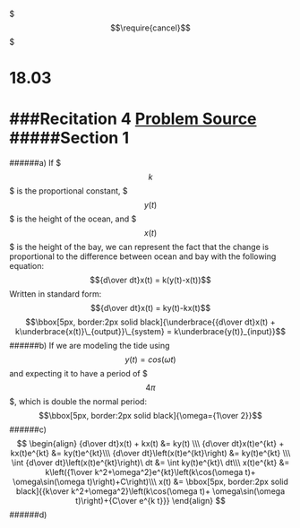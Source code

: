 $$$\require{cancel}$$$

# 18.03
###Recitation 4
[Problem Source](https://ocw.mit.edu/courses/mathematics/18-03-differential-equations-spring-2010/recitations/MIT18_03S10_rec_04.pdf)
#####Section 1
===
######a)
If $$$k$$$ is the proportional constant, $$$y(t)$$$ is the height of the ocean, and $$$x(t)$$$ is the height of the bay, we can represent the fact that the change is proportional to the difference between ocean and bay with the following equation:
$${d\over dt}x(t) = k(y(t)-x(t))$$
Written in standard form:
$${d\over dt}x(t) = ky(t)-kx(t)$$
$$\bbox[5px, border:2px solid black]{\underbrace{{d\over dt}x(t) + k\underbrace{x(t)}\_{output}}\_{system} = k\underbrace{y(t)}_{input}}$$
######b)
If we are modeling the tide using 
$$y(t) = cos(\omega t)$$
and expecting it to have a period of $$$4\pi$$$, which is double the normal period:
$$\bbox[5px, border:2px solid black]{\omega={1\over 2}}$$
######c)
$$
\begin{align}
{d\over dt}x(t) + kx(t) &= ky(t) \\\
{d\over dt}x(t)e^{kt} + kx(t)e^{kt} &= ky(t)e^{kt}\\\
{d\over dt}\left(x(t)e^{kt}\right) &= ky(t)e^{kt} \\\
\int {d\over dt}\left(x(t)e^{kt}\right)\ dt &= \int ky(t)e^{kt}\ dt\\\
x(t)e^{kt} &= k\left({1\over k^2+\omega^2}e^{kt}\left(k\cos(\omega t)+ \omega\sin(\omega t)\right)+C\right)\\\
x(t) &= \bbox[5px, border:2px solid black]{{k\over k^2+\omega^2}\left(k\cos(\omega t)+ \omega\sin(\omega t)\right)+{C\over e^{k t}}}
\end{align}
$$
######d)
